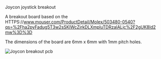  Joycon joystick breakout
 
 A breakout board based on the HTTPS://www.mouser.com/ProductDetail/Molex/503480-0540?qs=%2Fha2pyFadug5T3w2sSKIWcZirkDLXmpluTDRzalALjc%2F2gUK8Id2mw%3D%3D
 
 The dimensions of the board are 6mm x 6mm with 1mm pitch holes.

![Joycon breakout pcb](https://user-images.githubusercontent.com/53815775/119399614-66968e00-bcd9-11eb-9dc8-6e3e7face3d2.png)
